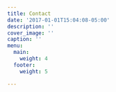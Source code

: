 ```yaml
---
title: Contact
date: '2017-01-01T15:04:08-05:00'
description: ''
cover_image: ''
caption: ''
menu:
  main:
    weight: 4
  footer:
    weight: 5

---
```

